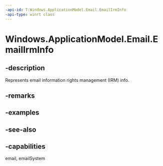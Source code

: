 ```yaml
---
-api-id: T:Windows.ApplicationModel.Email.EmailIrmInfo
-api-type: winrt class
---
```


<!-- Class syntax.
public class EmailIrmInfo : Windows.ApplicationModel.Email.IEmailIrmInfo
-->

# Windows.ApplicationModel.Email.EmailIrmInfo

## -description
Represents email information rights management (IRM) info.

## -remarks

## -examples

## -see-also

## -capabilities
email, emailSystem
